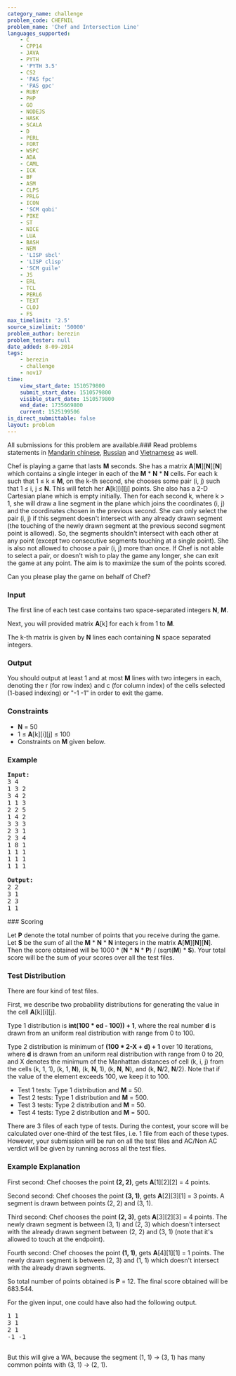 ```yaml
---
category_name: challenge
problem_code: CHEFNIL
problem_name: 'Chef and Intersection Line'
languages_supported:
    - C
    - CPP14
    - JAVA
    - PYTH
    - 'PYTH 3.5'
    - CS2
    - 'PAS fpc'
    - 'PAS gpc'
    - RUBY
    - PHP
    - GO
    - NODEJS
    - HASK
    - SCALA
    - D
    - PERL
    - FORT
    - WSPC
    - ADA
    - CAML
    - ICK
    - BF
    - ASM
    - CLPS
    - PRLG
    - ICON
    - 'SCM qobi'
    - PIKE
    - ST
    - NICE
    - LUA
    - BASH
    - NEM
    - 'LISP sbcl'
    - 'LISP clisp'
    - 'SCM guile'
    - JS
    - ERL
    - TCL
    - PERL6
    - TEXT
    - CLOJ
    - FS
max_timelimit: '2.5'
source_sizelimit: '50000'
problem_author: berezin
problem_tester: null
date_added: 8-09-2014
tags:
    - berezin
    - challenge
    - nov17
time:
    view_start_date: 1510579800
    submit_start_date: 1510579800
    visible_start_date: 1510579800
    end_date: 1735669800
    current: 1525199506
is_direct_submittable: false
layout: problem
---
```

All submissions for this problem are available.### Read problems statements in [Mandarin chinese](http://www.codechef.com/download/translated/NOV17/mandarin/CHEFNIL.pdf), [Russian](http://www.codechef.com/download/translated/NOV17/russian/CHEFNIL.pdf) and [Vietnamese](http://www.codechef.com/download/translated/NOV17/vietnamese/CHEFNIL.pdf) as well.

Chef is playing a game that lasts **M** seconds. She has a matrix **A**\[**M**\]\[**N**\]\[**N**\] which contains a single integer in each of the **M** \* **N** \* **N** cells. For each k such that 1 ≤ k ≤ **M**, on the k-th second, she chooses some pair (i, j) such that 1 ≤ i, j ≤ **N**. This will fetch her **A**\[k\]\[i\]\[j\] points. She also has a 2-D Cartesian plane which is empty initially. Then for each second k, where k > 1, she will draw a line segment in the plane which joins the coordinates (i, j) and the coordinates chosen in the previous second. She can only select the pair (i, j) if this segment doesn't intersect with any already drawn segment (the touching of the newly drawn segment at the previous second segment point is allowed). So, the segments shouldn't intersect with each other at any point (except two consecutive segments touching at a single point). She is also not allowed to choose a pair (i, j) more than once. If Chef is not able to select a pair, or doesn't wish to play the game any longer, she can exit the game at any point. The aim is to maximize the sum of the points scored.

Can you please play the game on behalf of Chef?

### Input

The first line of each test case contains two space-separated integers **N**, **M**.

Next, you will provided matrix **A**\[k\] for each k from 1 to **M**.

The k-th matrix is given by **N** lines each containing **N** space separated integers.

### Output

You should output at least 1 and at most **M** lines with two integers in each, denoting the r (for row index) and c (for column index) of the cells selected (1-based indexing) or "-1 -1" in order to exit the game.

### Constraints

- **N** = 50
- 1 ≤ **A**\[k\]\[i\]\[j\] ≤ 100
- Constraints on **M** given below.

### Example

<pre><b>Input:</b>
3 4
1 3 2
3 4 2
1 1 3
2 2 5
1 4 2
3 3 3 
2 3 1
2 3 4
1 8 1
1 1 1
1 1 1
1 1 1

<b>Output:</b>
2 2
3 1
2 3
1 1
</pre>### Scoring

Let **P** denote the total number of points that you receive during the game. Let **S** be the sum of all the **M** \* **N** \* **N** integers in the matrix **A**\[**M**\]\[**N**\]\[**N**\]. Then the score obtained will be 1000 \* (**N** \* **N** \* **P**) / (sqrt(**M**) \* **S**). Your total score will be the sum of your scores over all the test files.

### Test Distribution

There are four kind of test files.

First, we describe two probability distributions for generating the value in the cell **A**\[k\]\[i\]\[j\].

Type 1 distribution is **int(100 \* ed - 100)) + 1**, where the real number **d** is drawn from an uniform real distribution with range from 0 to 100.

Type 2 distribution is minimum of **(100 \* 2-X + d) + 1** over 10 iterations, where **d** is drawn from an uniform real distribution with range from 0 to 20, and X denotes the minimum of the Manhattan distances of cell (k, i, j) from the cells (k, 1, 1), (k, 1, **N**), (k, **N**, 1), (k, **N**, **N**), and (k, **N**/2, **N**/2). Note that if the value of the element exceeds 100, we keep it to 100.

- Test 1 tests: Type 1 distribution and **M** = 50.
- Test 2 tests: Type 1 distribution and **M** = 500.
- Test 3 tests: Type 2 distribution and **M** = 50.
- Test 4 tests: Type 2 distribution and **M** = 500.

There are 3 files of each type of tests. During the contest, your score will be calculated over one-third of the test files, i.e. 1 file from each of these types. However, your submission will be run on all the test files and AC/Non AC verdict will be given by running across all the test files.

### Example Explanation

First second: Chef chooses the point **(2, 2)**, gets **A**\[1\]\[2\]\[2\] = 4 points.

Second second: Chef chooses the point **(3, 1)**, gets **A**\[2\]\[3\]\[1\] = 3 points. A segment is drawn between points (2, 2) and (3, 1).

Third second: Chef chooses the point **(2, 3)**, gets **A**\[3\]\[2\]\[3\] = 4 points. The newly drawn segment is between (3, 1) and (2, 3) which doesn't intersect with the already drawn segment between (2, 2) and (3, 1) (note that it's allowed to touch at the endpoint).

Fourth second: Chef chooses the point **(1, 1)**, gets **A**\[4\]\[1\]\[1\] = 1 points. The newly drawn segment is between (2, 3) and (1, 1) which doesn't intersect with the already drawn segments.

So total number of points obtained is **P** = 12. The final score obtained will be 683.544.

For the given input, one could have also had the following output.

<pre>
1 1
3 1
2 1
-1 -1

</pre>But this will give a WA, because the segment (1, 1) -> (3, 1) has many common points with (3, 1) -> (2, 1).
